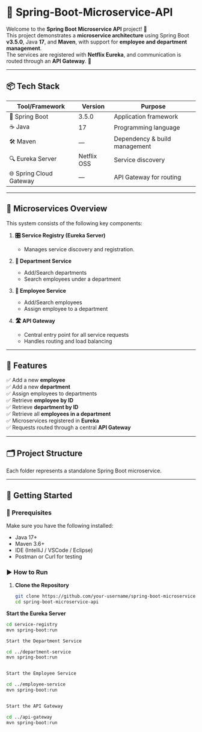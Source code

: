 # 🌱 Spring-Boot-Microservice-API

Welcome to the **Spring Boot Microservice API** project! 🚀  
This project demonstrates a **microservice architecture** using Spring Boot **v3.5.0**, Java **17**, and **Maven**, with support for **employee and department management**.  
The services are registered with **Netflix Eureka**, and communication is routed through an **API Gateway**. 🎯

---

## 📦 Tech Stack

| Tool/Framework      | Version       | Purpose                            |
|---------------------|---------------|------------------------------------|
| 🧰 Spring Boot       | 3.5.0         | Application framework              |
| ☕ Java              | 17            | Programming language               |
| 🛠️ Maven             | —             | Dependency & build management      |
| 🔍 Eureka Server     | Netflix OSS   | Service discovery                  |
| 🌐 Spring Cloud Gateway | —         | API Gateway for routing            |

---

## 🧩 Microservices Overview

This system consists of the following key components:

1. **🎛️ Service Registry (Eureka Server)**  
   - Manages service discovery and registration.
   
2. **🏢 Department Service**  
   - Add/Search departments  
   - Search employees under a department

3. **👤 Employee Service**  
   - Add/Search employees  
   - Assign employee to a department

4. **🛣️ API Gateway**  
   - Central entry point for all service requests  
   - Handles routing and load balancing

---

## 🧪 Features

✅ Add a new **employee**  
✅ Add a new **department**  
✅ Assign employees to departments  
✅ Retrieve **employee by ID**  
✅ Retrieve **department by ID**  
✅ Retrieve all **employees in a department**  
✅ Microservices registered in **Eureka**  
✅ Requests routed through a central **API Gateway**

---

## 🗂️ Project Structure


Each folder represents a standalone Spring Boot microservice.

---

## 🚀 Getting Started

### 🔧 Prerequisites

Make sure you have the following installed:

- Java 17+
- Maven 3.6+
- IDE (IntelliJ / VSCode / Eclipse)
- Postman or Curl for testing

### ▶️ How to Run

1. **Clone the Repository**
   ```bash
   git clone https://github.com/your-username/spring-boot-microservice-api.git
   cd spring-boot-microservice-api

   
**Start the Eureka Server**
```bash
cd service-registry
mvn spring-boot:run

Start the Department Service

cd ../department-service
mvn spring-boot:run


Start the Employee Service

cd ../employee-service
mvn spring-boot:run


Start the API Gateway

cd ../api-gateway
mvn spring-boot:run
